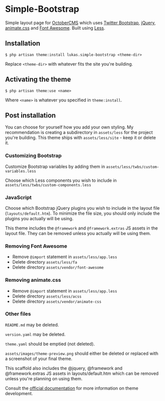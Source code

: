 # Simple-Bootstrap

Simple layout page for [OctoberCMS](https://github.com/octobercms/october) which uses [Twitter Bootstrap](http://getbootstrap.com/), [jQuery](https://jquery.com/), [animate.css](https://daneden.github.io/animate.css/) and [Font Awesome](https://fortawesome.github.io/Font-Awesome/). Built using [Less](http://lesscss.org/).

## Installation

`$ php artisan theme:install lukas.simple-bootstrap <theme-dir>`

Replace `<theme-dir>` with whatever fits the site you're building.

## Activating the theme

`$ php artisan theme:use <name>`

Where `<name>` is whatever you specified in `theme:install`.

## Post installation

You can choose for yourself how you add your own styling. My recommendation is creating a subdirectory in `assets/less` for the project you're building. This theme ships with `assets/less/site` - keep it or delete it.

### Customizing Bootstrap

Customize Bootstrap variables by adding them in `assets/less/twbs/custom-variables.less`

Choose which Less components you wish to include in `assets/less/twbs/custom-components.less`

### JavaScript

Choose which Bootstrap jQuery plugins you wish to include in the layout file (`layouts/default.htm`). To minimize the file size, you should only include the plugins you actually will be using.

This theme includes the `@framework` and `@framework.extras` JS assets in the layout file. They can be removed unless you actually will be using them.

### Removing Font Awesome

- Remove `@import` statement in `assets/less/app.less`
- Delete directory `assets/less/fa`
- Delete directory `assets/vendor/font-awesome`

### Removing animate.css

- Remove `@import` statement in `assets/less/app.less`
- Delete directory `assets/less/acss`
- Delete directory `assets/vendor/animate-css`

### Other files

`README.md` may be deleted.

`version.yaml` may be deleted.

`theme.yaml` should be emptied (not deleted).

`assets/images/theme-preview.png` should either be deleted or replaced with a screenshot of your final theme.

This scaffold also includes the @jquery, @framework and @framework.extras JS assets in layouts/default.htm which can be removed unless you're planning on using them.

Consult the [official documentation](https://octobercms.com/docs/themes/development) for more information on theme development.
